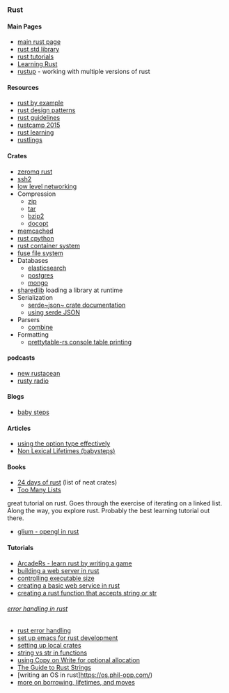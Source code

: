 ### Rust<span class="tag" data-tag-name="rust"></span>

#### Main Pages

- [main rust page](https://www.rust-lang.org/documentation.html)
- [rust std library](https://doc.rust-lang.org/std/)
- [rust tutorials](http://hackr.io/tutorials/rust)<span class="tag" data-tag-name="tutorial"></span>
- [Learning Rust](https://github.com/ctjhoa/rust-learning)
- [rustup](https://github.com/rust-lang-nursery/rustup.rs) - working with multiple versions of rust

#### Resources

- [rust by example](http://rustbyexample.com/)
- [rust design patterns](https://github.com/nrc/patterns)
- [rust guidelines](http://aturon.github.io/)
- [rustcamp 2015](http://confreaks.tv/events/rustcamp2015)
- [rust learning](https://github.com/ctjhoa/rust-learning)
- [rustlings](https://github.com/carols10cents/rustlings)

#### Crates

- [zeromq rust](https://github.com/erickt/rust-zmq)
- [ssh2](https://github.com/alexcrichton/ssh2-rs)
- [low level networking](https://github.com/libpnet/libpnet)
- Compression
    - [zip](https://github.com/slackito/zip)
    - [tar](https://github.com/alexcrichton/tar-rs)
    - [bzip2](https://github.com/alexcrichton/bzip2-rs)
    - [docopt](https://github.com/docopt/docopt.rs)
- [memcached](https://github.com/jaysonsantos/bmemcached-rs)
- [rust cpython](https://github.com/dgrunwald/rust-cpython)
- [rust container system](https://github.com/tailhook/vagga)
- [fuse file system](https://github.com/zargony/rust-fuse)
- Databases
    - [elasticsearch](https://github.com/benashford/rs-es)
    - [postgres](https://github.com/sfackler/rust-postgres)
    - [mongo](https://github.com/mongodb-labs/mongo-rust-driver-prototype)
- [sharedlib](https://tyleo.github.io/sharedlib/doc/sharedlib/index.html) loading a library at runtime
- Serialization
    - [serde~json~ crate documentation](https://serde-rs.github.io/json/serde_json/index.html)
    - [using serde JSON](https://github.com/serde-rs/json)
- Parsers
    - [combine](https://marwes.github.io/combine/combine/index.html)<span class="tag" data-tag-name="5star"></span>
- Formatting
    - [prettytable-rs console table printing](https://github.com/phsym/prettytable-rs)

#### podcasts

- [new rustacean](http://www.newrustacean.com/)
- [rusty radio](https://soundcloud.com/posix4e/sets/rustyradio)

#### Blogs

- [baby steps](http://smallcultfollowing.com/babysteps/)

#### Articles

- [using the option type effectively](https://blog.8thlight.com/uku-taht/2015/04/29/using-the-option-type-effectively.html)
- [Non Lexical Lifetimes (babysteps)](http://smallcultfollowing.com/babysteps/blog/2016/04/27/non-lexical-lifetimes-introduction/)

#### Books
- [24 days of rust](http://zsiciarz.github.io/24daysofrust/) (list of neat crates)
- [Too Many Lists](http://cglab.ca/~abeinges/blah/too-many-lists/book/README.html)<span class="tag" data-tag-name="tutorial"></span><span class="tag" data-tag-name="book"></span><span class="tag" data-tag-name="5"></span><span class="tag" data-tag-name="star"></span>

great tutorial on rust. Goes through the exercise of iterating on a
linked list. Along the way, you explore rust. Probably the best learning
tutorial out there.

- [glium - opengl in rust](https://tomaka.github.io/glium/book/index.html)

#### Tutorials<span class="tag" data-tag-name="tutorial"></span>

- [ArcadeRs - learn rust by writing a game](https://jadpole.github.io/arcaders/arcaders-1-0)
- [building a web server in rust](https://dfockler.github.io/2016/05/20/web-server.html)<span class="tag" data-tag-name="tutorial"></span><span class="tag" data-tag-name="web"></span>
- [controlling executable size](https://lifthrasiir.github.io/rustlog/why-is-a-rust-executable-large.html)
- [creating a basic web service in rust](http://hermanradtke.com/2016/05/16/creating-a-basic-webservice-in-rust.html)<span class="tag" data-tag-name="tutorial"></span><span class="tag" data-tag-name="web"></span>
- [creating a rust function that accepts string or str](http://hermanradtke.com/2015/05/06/creating-a-rust-function-that-accepts-string-or-str.html)

###### [error handling in rust](https://doc.rust-lang.org/book/error-handling.html#the-try-macro)<span class="tag" data-tag-name="5star"></span>
- [rust error handling](http://blog.burntsushi.net/rust-error-handling/)<span class="tag" data-tag-name="5star"></span>
- [set up emacs for rust development](http://julienblanchard.com/2016/fancy-rust-development-with-emacs/)
- [setting up local crates](https://gillesleblanc.wordpress.com/2014/10/10/using-a-local-crate-with-cargo/)
- [string vs str in functions](http://hermanradtke.com/2015/05/03/string-vs-str-in-rust-functions.html)
- [using Copy on Write for optional allocation](http://hermanradtke.com/2015/05/29/creating-a-rust-function-that-returns-string-or-str.html)<span class="tag" data-tag-name="5star"></span>
- [The Guide to Rust Strings](http://www.steveklabnik.com/rust-issue-17340/)
- [writing an OS in rust]https://os.phil-opp.com/)<span class="tag" data-tag-name="tutorial"></span><span class="tag" data-tag-name="rust"></span><span class="tag" data-tag-name="os"></span>
- [more on borrowing, lifetimes, and moves](https://medium.com/@bugaevc/understanding-rust-ownership-borrowing-lifetimes-ff9ee9f79a9c#.s9rmhcok1)
